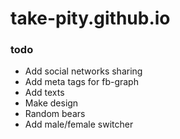 # take-pity.github.io

### todo
* Add social networks sharing
* Add meta tags for fb-graph
* Add texts
* Make design
* Random bears
* Add male/female switcher